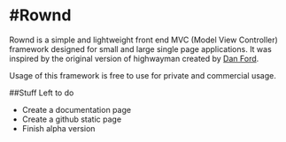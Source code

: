 #Rownd
===================

Rownd is a simple and lightweight front end MVC (Model View Controller) framework designed for small and large single page applications. It was inspired by the original version of highwayman created by [Dan Ford](http://www.danjford.com).

Usage of this framework is free to use for private and commercial usage.

##Stuff Left to do
 - Create a documentation page
 - Create a github static page
 - Finish alpha version
